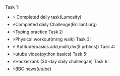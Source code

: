 Task 1:
- ⚡ Completed daily task(Lumosity) 
- ⚡Completed daily Challenge(Brilliant.org)
- ⚡Typing practice
Task 2:
- ⚡Physical workout(mrng walk)
Task 3:
- ⚡ Aptitude(basics add,multi,div(5 prblms))
Task 4:
- ⚡utube video(python basics)
Task 5:
- ⚡Hackerrank (30-day daily challengae)
Task 6:
- ⚡BBC news(utube)